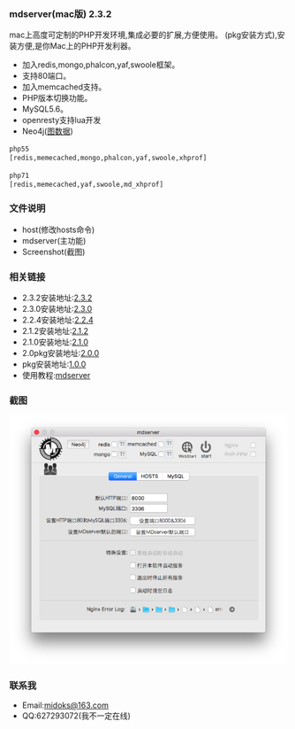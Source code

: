 ### mdserver(mac版) 2.3.2
mac上高度可定制的PHP开发环境,集成必要的扩展,方便使用。
(pkg安装方式),安装方便,是你Mac上的PHP开发利器。
- 加入redis,mongo,phalcon,yaf,swoole框架。
- 支持80端口。
- 加入memcached支持。
- PHP版本切换功能。
- MySQL5.6。
- openresty支持lua开发
- Neo4j([图数据](http://baike.baidu.com/item/Neo4j))

```
php55
[redis,memecached,mongo,phalcon,yaf,swoole,xhprof]

php71
[redis,memecached,yaf,swoole,md_xhprof]
```

### 文件说明
- host(修改hosts命令)
- mdserver(主功能)
- Screenshot(截图)


### 相关链接
- 2.3.2安装地址:[2.3.2](https://pan.baidu.com/s/1i5I8Fg5)
- 2.3.0安装地址:[2.3.0](https://pan.baidu.com/s/1eRXpp4m)
- 2.2.4安装地址:[2.2.4](https://pan.baidu.com/s/1cFwq42)
- 2.1.2安装地址:[2.1.2](https://pan.baidu.com/s/1boCUDVx)
- 2.1.0安装地址:[2.1.0](http://pan.baidu.com/s/1o7YmzTC)
- 2.0pkg安装地址:[2.0.0](http://pan.baidu.com/s/1kV52okB)
- pkg安装地址:[1.0.0](http://pan.baidu.com/s/1eSHgmAI)
- 使用教程:[mdserver](http://midoks.cachecha.com/2015/02/24/mdserver-mac.html)

### 截图
[![Screenshot.png](/Screenshot/Screenshot.png)](/Screenshot/Screenshot.png)

### 联系我
- Email:midoks@163.com
- QQ:627293072(我不一定在线)
